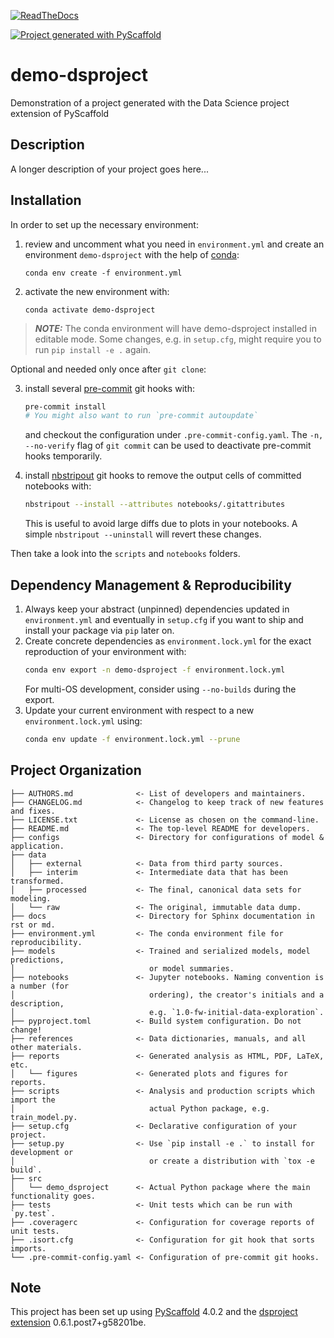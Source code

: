 [![ReadTheDocs](https://readthedocs.org/projects/dsproject-demo/badge/?version=latest)](https://dsproject-demo.readthedocs.io/)
<!-- These are examples of badges you might want to add to your README:
     please update the URLs accordingly

[![Built Status](https://api.cirrus-ci.com/github/<USER>/demo-dsproject.svg?branch=main)](https://cirrus-ci.com/github/<USER>/demo-dsproject)
[![ReadTheDocs](https://readthedocs.org/projects/demo-dsproject/badge/?version=latest)](https://demo-dsproject.readthedocs.io/en/stable/)
[![Coveralls](https://img.shields.io/coveralls/github/<USER>/demo-dsproject/main.svg)](https://coveralls.io/r/<USER>/demo-dsproject)
[![PyPI-Server](https://img.shields.io/pypi/v/demo-dsproject.svg)](https://pypi.org/project/demo-dsproject/)
[![Conda-Forge](https://img.shields.io/conda/vn/conda-forge/demo-dsproject.svg)](https://anaconda.org/conda-forge/demo-dsproject)
[![Monthly Downloads](https://pepy.tech/badge/demo-dsproject/month)](https://pepy.tech/project/demo-dsproject)
[![Twitter](https://img.shields.io/twitter/url/http/shields.io.svg?style=social&label=Twitter)](https://twitter.com/demo-dsproject)
-->
[![Project generated with PyScaffold](https://img.shields.io/badge/-PyScaffold-005CA0?logo=pyscaffold)](https://pyscaffold.org/)

# demo-dsproject

Demonstration of a project generated with the Data Science project extension of PyScaffold

## Description

A longer description of your project goes here...

## Installation

In order to set up the necessary environment:

1. review and uncomment what you need in `environment.yml` and create an environment `demo-dsproject` with the help of [conda]:
   ```
   conda env create -f environment.yml
   ```
2. activate the new environment with:
   ```
   conda activate demo-dsproject
   ```

> **_NOTE:_**  The conda environment will have demo-dsproject installed in editable mode.
> Some changes, e.g. in `setup.cfg`, might require you to run `pip install -e .` again.


Optional and needed only once after `git clone`:

3. install several [pre-commit] git hooks with:
   ```bash
   pre-commit install
   # You might also want to run `pre-commit autoupdate`
   ```
   and checkout the configuration under `.pre-commit-config.yaml`.
   The `-n, --no-verify` flag of `git commit` can be used to deactivate pre-commit hooks temporarily.

4. install [nbstripout] git hooks to remove the output cells of committed notebooks with:
   ```bash
   nbstripout --install --attributes notebooks/.gitattributes
   ```
   This is useful to avoid large diffs due to plots in your notebooks.
   A simple `nbstripout --uninstall` will revert these changes.


Then take a look into the `scripts` and `notebooks` folders.

## Dependency Management & Reproducibility

1. Always keep your abstract (unpinned) dependencies updated in `environment.yml` and eventually
   in `setup.cfg` if you want to ship and install your package via `pip` later on.
2. Create concrete dependencies as `environment.lock.yml` for the exact reproduction of your
   environment with:
   ```bash
   conda env export -n demo-dsproject -f environment.lock.yml
   ```
   For multi-OS development, consider using `--no-builds` during the export.
3. Update your current environment with respect to a new `environment.lock.yml` using:
   ```bash
   conda env update -f environment.lock.yml --prune
   ```
## Project Organization

```
├── AUTHORS.md              <- List of developers and maintainers.
├── CHANGELOG.md            <- Changelog to keep track of new features and fixes.
├── LICENSE.txt             <- License as chosen on the command-line.
├── README.md               <- The top-level README for developers.
├── configs                 <- Directory for configurations of model & application.
├── data
│   ├── external            <- Data from third party sources.
│   ├── interim             <- Intermediate data that has been transformed.
│   ├── processed           <- The final, canonical data sets for modeling.
│   └── raw                 <- The original, immutable data dump.
├── docs                    <- Directory for Sphinx documentation in rst or md.
├── environment.yml         <- The conda environment file for reproducibility.
├── models                  <- Trained and serialized models, model predictions,
│                              or model summaries.
├── notebooks               <- Jupyter notebooks. Naming convention is a number (for
│                              ordering), the creator's initials and a description,
│                              e.g. `1.0-fw-initial-data-exploration`.
├── pyproject.toml          <- Build system configuration. Do not change!
├── references              <- Data dictionaries, manuals, and all other materials.
├── reports                 <- Generated analysis as HTML, PDF, LaTeX, etc.
│   └── figures             <- Generated plots and figures for reports.
├── scripts                 <- Analysis and production scripts which import the
│                              actual Python package, e.g. train_model.py.
├── setup.cfg               <- Declarative configuration of your project.
├── setup.py                <- Use `pip install -e .` to install for development or
│                              or create a distribution with `tox -e build`.
├── src
│   └── demo_dsproject      <- Actual Python package where the main functionality goes.
├── tests                   <- Unit tests which can be run with `py.test`.
├── .coveragerc             <- Configuration for coverage reports of unit tests.
├── .isort.cfg              <- Configuration for git hook that sorts imports.
└── .pre-commit-config.yaml <- Configuration of pre-commit git hooks.
```

<!-- pyscaffold-notes -->

## Note

This project has been set up using [PyScaffold] 4.0.2 and the [dsproject extension] 0.6.1.post7+g58201be.

[conda]: https://docs.conda.io/
[pre-commit]: https://pre-commit.com/
[Jupyter]: https://jupyter.org/
[nbstripout]: https://github.com/kynan/nbstripout
[Google style]: http://google.github.io/styleguide/pyguide.html#38-comments-and-docstrings
[PyScaffold]: https://pyscaffold.org/
[dsproject extension]: https://github.com/pyscaffold/pyscaffoldext-dsproject
